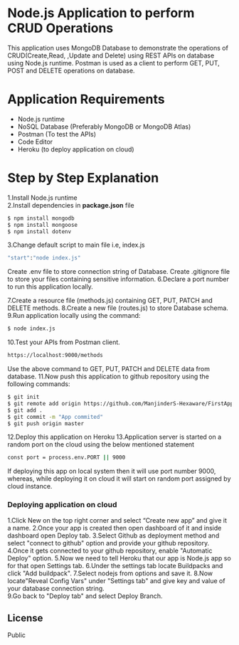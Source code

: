 # Node.js Application to perform CRUD Operations



This application uses MongoDB Database to demonstrate the operations of CRUD(Create,Read, ,Update and Delete) using REST APIs on database using Node.js runtime. Postman is used as a client to perform GET, PUT, POST and DELETE operations on database.


# Application Requirements

  - Node.js runtime
  - NoSQL Database (Preferably MongoDB or MongoDB Atlas)
  - Postman (To test the APIs)
  - Code Editor
  - Heroku (to deploy application on cloud)  

# Step by Step Explanation
1.Install Node.js runtime<br>
2.Install dependencies in **package.json** file
```sh
$ npm install mongodb
$ npm install mongoose
$ npm install dotenv
```
3.Change default script to main file i.e, index.js
```sh
"start":"node index.js"
```
Create .env file to store connection string of Database.
Create .gitignore file to store your files containing sensitive information. 
6.Declare a port number to run this application locally.

7.Create a resource file (methods.js) containing GET, PUT, PATCH and DELETE methods.
8.Create a new file (routes.js) to store Database schema.
9.Run application locally using the command:
```sh
$ node index.js
```
10.Test your APIs from Postman client.
```sh
https://localhost:9000/methods
```
Use the above command to GET, PUT, PATCH and DELETE data from database.
11.Now push this application to github repository using the following commands:
```sh
$ git init
$ git remote add origin https://github.com/ManjinderS-Hexaware/FirstApp
$ git add .
$ git commit -m "App commited"
$ git push origin master
```
12.Deploy this application on Heroku
13.Application server is started on a random port on the cloud using the below mentioned statement
```sh
const port = process.env.PORT || 9000
```
If deploying this app on local system then it will use port number 9000, whereas, while deploying it on cloud it will start on random port assigned by cloud instance.

### Deploying application on cloud
1.Click New on the top right corner and select “Create new app” and give it a name.
2.Once your app is created then open dashboard of it and inside dashboard open Deploy tab.
3.Select Github as deployment method and select "connect to github" option and provide your github repository.
4.Once it gets connected to your github repository, enable "Automatic Deploy" option.
5.Now we need to tell Heroku that our app is Node.js app so for that open Settings tab.
6.Under the settings tab locate Buildpacks and click "Add buildpack".
7.Select nodejs from options and save it.
8.Now locate"Reveal Config Vars" under "Settings tab" and give key and value of your database connection string.  
9.Go back to "Deploy tab" and select Deploy Branch.



License
----

Public

[//]: # (These are reference links used in the body of this note and get stripped out when the markdown processor does its job. There is no need to format nicely because it shouldn't be seen. Thanks SO - http://stackoverflow.com/questions/4823468/store-comments-in-markdown-syntax)


   [dill]: <https://github.com/joemccann/dillinger>
   [git-repo-url]: <https://github.com/joemccann/dillinger.git>
   [john gruber]: <http://daringfireball.net>
   [df1]: <http://daringfireball.net/projects/markdown/>
   [markdown-it]: <https://github.com/markdown-it/markdown-it>
   [Ace Editor]: <http://ace.ajax.org>
   [node.js]: <http://nodejs.org>
   [Twitter Bootstrap]: <http://twitter.github.com/bootstrap/>
   [jQuery]: <http://jquery.com>
   [@tjholowaychuk]: <http://twitter.com/tjholowaychuk>
   [express]: <http://expressjs.com>
   [AngularJS]: <http://angularjs.org>
   [Gulp]: <http://gulpjs.com>

   [PlDb]: <https://github.com/joemccann/dillinger/tree/master/plugins/dropbox/README.md>
   [PlGh]: <https://github.com/joemccann/dillinger/tree/master/plugins/github/README.md>
   [PlGd]: <https://github.com/joemccann/dillinger/tree/master/plugins/googledrive/README.md>
   [PlOd]: <https://github.com/joemccann/dillinger/tree/master/plugins/onedrive/README.md>
   [PlMe]: <https://github.com/joemccann/dillinger/tree/master/plugins/medium/README.md>
   [PlGa]: <https://github.com/RahulHP/dillinger/blob/master/plugins/googleanalytics/README.md>
